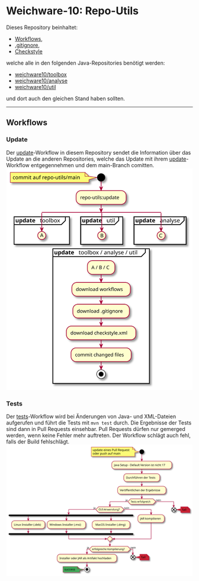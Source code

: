 # Weichware-10: Repo-Utils
Dieses Repository beinhaltet:
- [Workflows](workflows/),
- [.gitignore](.gitignore),
- [Checkstyle](checkstyle.xml)

welche alle in den folgenden Java-Repositories benötigt werden:
- [weichware10/toolbox](https://github.com/weichware10/toolbox)
- [weichware10/analyse](https://github.com/weichware10/analyse)
- [weichware10/util](https://github.com/weichware10/util)

und dort auch den gleichen Stand haben sollten.

---

## Workflows

### Update
Der [update](.github/workflows/update.yaml)-Workflow in diesem Repository sendet die Information über das Update an die anderen Repositories, welche das Update mit ihrem [update](workflows/update.yaml)-Workflow entgegennehmen und dem main-Branch comitten.
![Activity-Diagramm update.yaml](diagrams/update.svg)

### Tests
Der [tests](workflows/tests.yaml)-Workflow wird bei Änderungen von Java- und XML-Dateien aufgerufen und führt die Tests mit `mvn test` durch. Die Ergebnisse der Tests sind dann in Pull Requests einsehbar. Pull Requests dürfen nur gemerged werden, wenn keine Fehler mehr auftreten. Der Workflow schlägt auch fehl, falls der Build fehlschlägt.
![Activity-Diagramm tests.yaml](diagrams/tests.svg)
